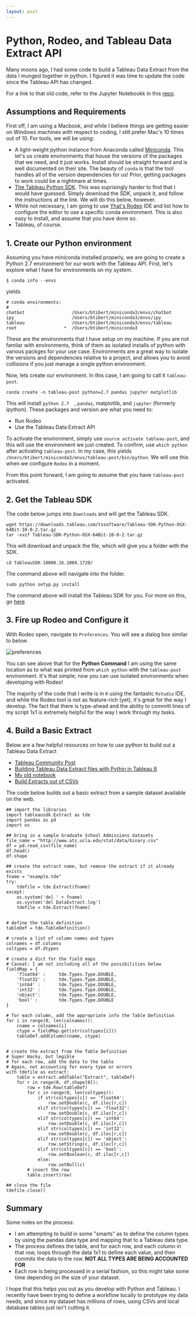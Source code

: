 ```yaml
---
layout: post
---
```


# Python, Rodeo, and Tableau Data Extract API

Many moons ago, I had some code to build a Tableau Data Extract from the data I munged together in python.  I figured it was time to update the code since the Tableau API has changed.

For a link to that old code, refer to the Jupyter Notebookk in this [repo](https://github.com/Btibert3/tableau-r).

## Assumptions and Requirements

First off, I am using a Macbook, and while I believe things are getting easier on Windows machines with respect to coding, I still prefer Mac's 10 times out of 10.  For tools, we will be using:

- A light-weight python instance from Anaconda called [Miniconda](http://conda.pydata.org/miniconda.html).  This let's us create environments that house the versions of the packages that we need, and it just works.  Install should be straight forward and is well documented on their site.  The beauty of `conda` is that the tool handles all of the version dependencies for us!  Prior, getting packages to work could be a nightmare at times.
- [The Tableau Python SDK](https://onlinehelp.tableau.com/current/api/sdk/en-us/help.htm#SDK/tableau_sdk_using_python.htm%3FTocPath%3D_____4).  This was suprisingly harder to find that I would have guessed.  Simply download the SDK, unpack it, and follow the instructions at the link.  We will do this below, however.
- While not necessary, I am going to use [Yhat's Rodeo](https://www.yhat.com/products/rodeo) IDE and list how to configure the editor to use a specific conda environment.  This is also easy to install, and assume that you have done so.
- Tableau, of course.  


## 1.  Create our Python environment

Assuming you have miniconda installed properly, we are going to create a Python 2.7 environment for our work with the Tableau API. First, let's explore what I have for environments on my system.

```
$ conda info --envs
```

yields

```
# conda environments:
#
chatbot                  /Users/btibert/miniconda3/envs/chatbot
ipy                      /Users/btibert/miniconda3/envs/ipy
tableau                  /Users/btibert/miniconda3/envs/tableau
root                  *  /Users/btibert/miniconda3
```

These are the environments that I have setup on my machine.  If you are not familar with environments, think of them as isolated installs of python with various packges for your use case.  Environments are a great way to isolate the versions and dependencies relative to a project, and allows you to avoid collisions if you just manage a single python environment.

Now, lets create our environment.  In this case, I am going to call it `tableau-post`.  

```
conda create -n tableau-post python=2.7 pandas jupyter matplotlib
```

This will install `python 2.7  `, `pandas`, matplotlib, and `jupyter` (formerly ipython).  These packages and version are what you need to:

- Run Rodeo
- Use the Tableau Data Extract API

To activate the environment, simply use `source activate tableau-post`, and this will use the environment we just created.  To confirm, use `which python` after activating `tableau-post`.  In my case, this yields `/Users/btibert/miniconda3/envs/tableau-post/bin/python`.  We will use this when we configure `Rodeo` in a moment.  

From this point forward, I am going to assume that you have `tableau-post` activated.

## 2.  Get the Tableau SDK

The code below jumps into `Downloads` and will get the Tableau SDK.

```
wget https://downloads.tableau.com/tssoftware/Tableau-SDK-Python-OSX-64Bit-10-0-2.tar.gz
tar -xvzf Tableau-SDK-Python-OSX-64Bit-10-0-2.tar.gz
```

This will download and unpack the file, which will give you a folder with the SDK.  

```
cd TableauSDK-10000.16.1004.1720/
```

The command above will navigate into the folder.

```
sudo python setyp.py install
```

The command above will install the Tableau SDK for you.  For more on this, go [here](https://onlinehelp.tableau.com/current/api/sdk/en-us/help.htm#SDK/tableau_sdk_using_python.htm%3FTocPath%3D_____4)

## 3.  Fire up Rodeo and Configure it

With Rodeo open, navigate to `Preferences`.  You will see a dialog box similar to below.

![preferences](https://github.com/Btibert3/public-figs/blob/master/Rodeo-Tableau-API/Rodeo-Preferences-Conda-Env.png?raw=true)

You can see above that for the __Python Command__ I am using the same location as to what was printed from `which python` with the `tableau-post` environment.  It's that simple; now you can use isolated environments when developing with Rodeo!

The majority of the code that I write is in `R` using the fantastic `Rstudio` IDE, and while the Rodeo tool is not as feature-rich (yet), it's great for the way I develop.  The fact that there is type-ahead and the ability to committ lines of my script 1x1 is extremely helpful for the way I work through my tasks.

## 4.  Build a Basic Extract

Below are a few helpful resources on how to use python to build out a Tableau Data Extract

- [Tableau Community Post](https://community.tableau.com/message/529982)
- [Building Tableau Data Extract files with Pythin in Tableau 8](http://ryrobes.com/python/building-tableau-data-extract-files-with-python-in-tableau-8-sample-usage/)
- [My old notebook](https://github.com/Btibert3/tableau-r/blob/master/Python-R-Tableau-Predictive-Modeling.ipynb)
- [Build Extracts out of CSVs](http://ryrobes.com/python/build-tableau-data-extracts-out-of-csv-files-more-python-tde-api-madness/)

The code below builds out a basic extract from a sample dataset available on the web.

```
## import the libraries
import tableausdk.Extract as tde
import pandas as pd
import os

## bring in a sample Graduate School Admissions datasets
file_name = "http://www.ats.ucla.edu/stat/data/binary.csv"
df = pd.read_csv(file_name)
df.head()
df.shape

## create the extract name, but remove the extract if it already exists
fname = "example.tde"
try:  
    tdefile = tde.Extract(fname)
except:
    os.system('del ' + fname)
    os.system('del DataExtract.log')
    tdefile = tde.Extract(fname)


# define the table definition
tableDef = tde.TableDefinition()

# create a list of column names and types
colnames = df.columns
coltypes = df.dtypes

# create a dict for the field maps
# Caveat: I am not including all of the possibilities below
fieldMap = {
    'float64' :     tde.Types.Type.DOUBLE,
    'float32' :     tde.Types.Type.DOUBLE,
    'int64' :       tde.Types.Type.DOUBLE,
    'int32' :       tde.Types.Type.DOUBLE,
    'object':       tde.Types.Type.DOUBLE,
    'bool' :        tde.Types.Type.DOUBLE
}

# for each column, add the appropriate info the Table Definition
for i in range(0, len(colnames)):
    cname = colnames[i]
    ctype = fieldMap.get(str(coltypes[i]))
    tableDef.addColumn(cname, ctype)  


# create the extract from the Table Definition
# Super Hacky, but legible
# for each row, add the data to the table
# Again, not accounting for every type or errors
with tdefile as extract:
    table = extract.addTable("Extract", tableDef)
    for r in range(0, df.shape[0]):
        row = tde.Row(tableDef)
        for c in range(0, len(coltypes)):
            if str(coltypes[c]) == 'float64':
                row.setDouble(c, df.iloc[r,c])
            elif str(coltypes[c]) == 'float32':
                row.setDouble(c, df.iloc[r,c])
            elif str(coltypes[c]) == 'int64':
                row.setDouble(c, df.iloc[r,c])   
            elif str(coltypes[c]) == 'int32':
                row.setDouble(c, df.iloc[r,c])
            elif str(coltypes[c]) == 'object':
                row.setString(c, df.iloc[r,c])
            elif str(coltypes[c]) == 'bool':
                row.setBoolean(c, df.iloc[r,c])
            else:
                row.setNull(c)
        # insert the row
        table.insert(row)

## close the file
tdefile.close()
```

## Summary

Some notes on the process:

-  I am attempting to build in some "smarts" as to define the column types by using the pandas data type and mapping that to a Tableau data type.
-  The process defines the table, and for each row, and each column in that row, loops through the data 1x1 to define each value, and then commits the data to the row.  __NOT ALL TYPES ARE BEING ACCOUNTED FOR__
-  Each row is being processed in a serial fashion, so this might take some time depending on the size of your dataset.

I hope that this helps you out as you develop with Python and Tableau.  I recently have been trying to define a workflow locally to prototype my data needs, and since my dataset has millions of rows, using CSVs and local database tables just isn't cutting it.
